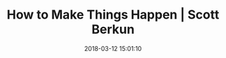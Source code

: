 ---
date: 2018-03-12 15:01:10
link:
  source: pocket
  source_url: https://getpocket.com
  text: How to Make Things Happen | Scott Berkun
  url: http://scottberkun.com/2012/how-to-make-things-happen/
slug: how-to-make-things-happen-scott-berkun
source: pocket
title: How to Make Things Happen | Scott Berkun
syndicated:
- type: twitter
  url: https://twitter.com/roytang/statuses/973212674627600384/
---